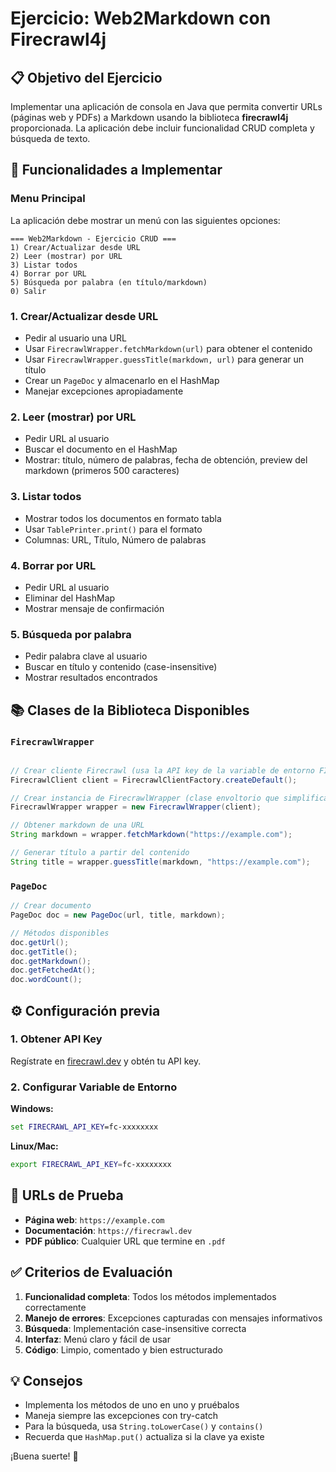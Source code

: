 # Ejercicio: Web2Markdown con Firecrawl4j

## 📋 Objetivo del Ejercicio

Implementar una aplicación de consola en Java que permita convertir URLs (páginas web y PDFs) a Markdown usando la biblioteca **firecrawl4j** proporcionada. La aplicación debe incluir funcionalidad CRUD completa y búsqueda de texto.

## 🎯 Funcionalidades a Implementar

### Menu Principal
La aplicación debe mostrar un menú con las siguientes opciones:

```
=== Web2Markdown - Ejercicio CRUD ===
1) Crear/Actualizar desde URL
2) Leer (mostrar) por URL  
3) Listar todos
4) Borrar por URL
5) Búsqueda por palabra (en título/markdown)
0) Salir
```

### 1. Crear/Actualizar desde URL
- Pedir al usuario una URL
- Usar `FirecrawlWrapper.fetchMarkdown(url)` para obtener el contenido
- Usar `FirecrawlWrapper.guessTitle(markdown, url)` para generar un título
- Crear un `PageDoc` y almacenarlo en el HashMap
- Manejar excepciones apropiadamente

### 2. Leer (mostrar) por URL
- Pedir URL al usuario
- Buscar el documento en el HashMap
- Mostrar: título, número de palabras, fecha de obtención, preview del markdown (primeros 500 caracteres)

### 3. Listar todos
- Mostrar todos los documentos en formato tabla
- Usar `TablePrinter.print()` para el formato
- Columnas: URL, Título, Número de palabras

### 4. Borrar por URL
- Pedir URL al usuario
- Eliminar del HashMap
- Mostrar mensaje de confirmación

### 5. Búsqueda por palabra
- Pedir palabra clave al usuario  
- Buscar en título y contenido (case-insensitive)
- Mostrar resultados encontrados


## 📚 Clases de la Biblioteca Disponibles

### `FirecrawlWrapper`
```java

// Crear cliente Firecrawl (usa la API key de la variable de entorno FIRECRAWL_API_KEY)
FirecrawlClient client = FirecrawlClientFactory.createDefault();

// Crear instancia de FirecrawlWrapper (clase envoltorio que simplifica el uso del cliente para el ejercicio)
FirecrawlWrapper wrapper = new FirecrawlWrapper(client);

// Obtener markdown de una URL
String markdown = wrapper.fetchMarkdown("https://example.com");

// Generar título a partir del contenido
String title = wrapper.guessTitle(markdown, "https://example.com");
```

### `PageDoc`
```java
// Crear documento
PageDoc doc = new PageDoc(url, title, markdown);

// Métodos disponibles
doc.getUrl();
doc.getTitle();  
doc.getMarkdown();
doc.getFetchedAt();
doc.wordCount();
```

## ⚙️ Configuración previa
### 1. Obtener API Key
Regístrate en [firecrawl.dev](https://www.firecrawl.dev/) y obtén tu API key.

### 2. Configurar Variable de Entorno
**Windows:**
```cmd
set FIRECRAWL_API_KEY=fc-xxxxxxxx
```

**Linux/Mac:**
```bash
export FIRECRAWL_API_KEY=fc-xxxxxxxx
```

## 🧪 URLs de Prueba

- **Página web**: `https://example.com`
- **Documentación**: `https://firecrawl.dev` 
- **PDF público**: Cualquier URL que termine en `.pdf`

## ✅ Criterios de Evaluación

1. **Funcionalidad completa**: Todos los métodos implementados correctamente
2. **Manejo de errores**: Excepciones capturadas con mensajes informativos
3. **Búsqueda**: Implementación case-insensitive correcta
4. **Interfaz**: Menú claro y fácil de usar
5. **Código**: Limpio, comentado y bien estructurado

## 💡 Consejos

- Implementa los métodos de uno en uno y pruébalos
- Maneja siempre las excepciones con try-catch
- Para la búsqueda, usa `String.toLowerCase()` y `contains()`
- Recuerda que `HashMap.put()` actualiza si la clave ya existe

¡Buena suerte! 🚀